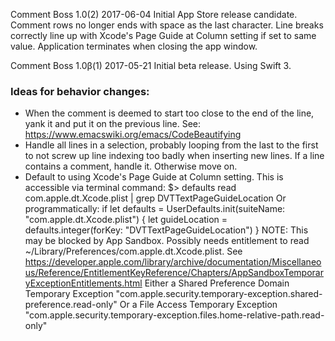Comment Boss 1.0(2) 2017-06-04
Initial App Store release candidate.
Comment rows no longer ends with space as the last character.
Line breaks correctly line up with Xcode's Page Guide at Column setting if set to same value.
Application terminates when closing the app window.

Comment Boss 1.0β(1) 2017-05-21
Initial beta release.
Using Swift 3.


### Ideas for behavior changes:

* When the comment is deemed to start too close to the end of the line, yank it and put it on the previous line.
    See: https://www.emacswiki.org/emacs/CodeBeautifying
* Handle all lines in a selection, probably looping from the last to the first to not screw up line indexing too badly when inserting new lines. If a line contains a comment, handle it. Otherwise move on.
* Default to using Xcode's Page Guide at Column setting.
    This is accessible via terminal command:
        $> defaults read com.apple.dt.Xcode.plist | grep DVTTextPageGuideLocation
    Or programmatically:
        if let defaults = UserDefaults.init(suiteName: "com.apple.dt.Xcode.plist") {
            let guideLocation = defaults.integer(forKey: "DVTTextPageGuideLocation")
        }
    NOTE: This may be blocked by App Sandbox. Possibly needs entitlement to read ~/Library/Preferences/com.apple.dt.Xcode.plist.
    See https://developer.apple.com/library/archive/documentation/Miscellaneous/Reference/EntitlementKeyReference/Chapters/AppSandboxTemporaryExceptionEntitlements.html
    Either a Shared Preference Domain Temporary Exception
        "com.apple.security.temporary-exception.shared-preference.read-only"
    Or a File Access Temporary Exception
        "com.apple.security.temporary-exception.files.home-relative-path.read-only"
        
